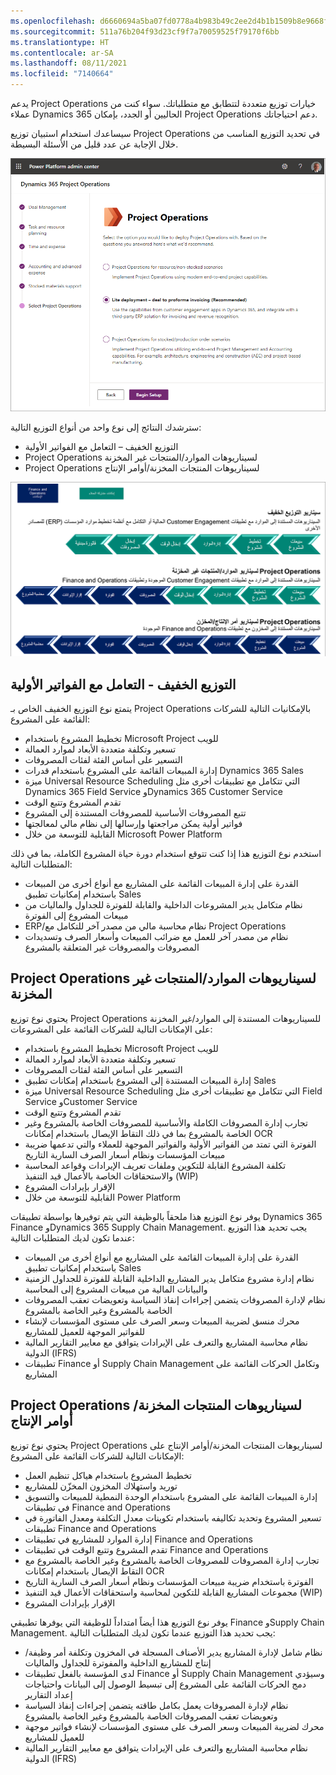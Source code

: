 ```yaml
---
ms.openlocfilehash: d6660694a5ba07fd0778a4b983b49c2ee2d4b1b1509b8e9668f8e31febe916b7
ms.sourcegitcommit: 511a76b204f93d23cf9f7a70059525f79170f6bb
ms.translationtype: HT
ms.contentlocale: ar-SA
ms.lasthandoff: 08/11/2021
ms.locfileid: "7140664"
---
```

يدعم Project Operations خيارات توزيع متعددة لتتطابق مع متطلباتك. سواء كنت من عملاء Dynamics 365 الحاليين أو الجدد، بإمكان Project Operations دعم احتياجاتك.

سيساعدك استخدام استبيان توزيع Project Operations في تحديد التوزيع المناسب من خلال الإجابة عن عدد قليل من الأسئلة البسيطة.

![ لقطة شاشة خاصة باستبيان Project Operations.](../media/project-operations-questionnaire-ss.png)

سترشدك النتائج إلى نوع واحد من أنواع التوزيع التالية:

- التوزيع الخفيف – التعامل مع الفواتير الأولية
- Project Operations لسيناريوهات الموارد/المنتجات غير المخزنة
- Project Operations لسيناريوهات المنتجات المخزنة/أوامر الإنتاج

![رسم تخطيطي يوضح أنواع توزيع Project Operations.](../media/deployment-types.png)

## <a name="lite-deployment---deal-to-proforma-invoicing"></a>التوزيع الخفيف - التعامل مع الفواتير الأولية
يتمتع نوع التوزيع الخفيف الخاص بـ Project Operations بالإمكانيات التالية للشركات القائمة على المشروع:

- تخطيط المشروع باستخدام Microsoft Project للويب
- تسعير وتكلفة متعددة الأبعاد لموارد العمالة
- التسعير على أساس الفئة لفئات المصروفات
- إدارة المبيعات القائمة على المشروع باستخدام قدرات Dynamics 365 Sales
- ميزة Universal Resource Scheduling التي تتكامل مع تطبيقات أخرى مثل Dynamics 365 Field Service وDynamics 365 Customer Service
- تقدم المشروع وتتبع الوقت
- تتبع المصروفات الأساسية للمصروفات المستندة إلى المشروع
- فواتير أولية يمكن مراجعتها وإرسالها إلى نظام مالي لمعالجتها
- القابلية للتوسعة من خلال Microsoft Power Platform

استخدم نوع التوزيع هذا إذا كنت تتوقع استخدام دورة حياة المشروع الكاملة، بما في ذلك المتطلبات التالية:

- القدرة على إدارة المبيعات القائمة على المشاريع مع أنواع أخرى من المبيعات باستخدام إمكانيات تطبيق Sales
- نظام متكامل يدير المشروعات الداخلية والقابلة للفوترة للجداول والماليات من مبيعات المشروع إلى الفوترة
- ERP/نظام محاسبة مالي من مصدر آخر للتكامل مع Project Operations
- نظام من مصدر آخر للعمل مع ضرائب المبيعات وأسعار الصرف وتسديدات المصروفات والمصروفات غير المتعلقة بالمشروع


## <a name="project-operations-for-resourcenon-stocked-scenarios"></a>Project Operations لسيناريوهات الموارد/المنتجات غير المخزنة
يحتوي نوع توزيع Project Operations للسيناريوهات المستندة إلى الموارد/غير المخزنة على الإمكانات التالية للشركات القائمة على المشروعات:

- تخطيط المشروع باستخدام Microsoft Project للويب
- تسعير وتكلفة متعددة الأبعاد لموارد العمالة
- التسعير على أساس الفئة لفئات المصروفات
- إدارة المبيعات المستندة إلى المشروع باستخدام إمكانات تطبيق Sales
- ميزة Universal Resource Scheduling التي تتكامل مع تطبيقات أخرى مثل Field Service وCustomer Service
- تقدم المشروع وتتبع الوقت
- تجارب إدارة المصروفات الكاملة والأساسية للمصروفات الخاصة بالمشروع وغير الخاصة بالمشروع بما في ذلك التقاط الإيصال باستخدام إمكانات OCR
- الفوترة التي تمتد من الفواتير الأولية والفواتير الموجهة للعملاء والتي تدعمها ضريبة مبيعات المؤسسات ونظام أسعار الصرف السارية التاريخ
- تكلفة المشروع القابلة للتكوين وملفات تعريف الإيرادات وقواعد المحاسبة والاستحقاقات الخاصة بالأعمال قيد التنفيذ (WIP)
- الإقرار بإيرادات المشروع
- القابلية للتوسعة من خلال Power Platform

يوفر نوع التوزيع هذا ملحقاً بالوظيفة التي يتم توفيرها بواسطة تطبيقات Dynamics 365 Finance وDynamics 365 Supply Chain Management. يجب تحديد هذا التوزيع عندما تكون لديك المتطلبات التالية:

- القدرة على إدارة المبيعات القائمة على المشاريع مع أنواع أخرى من المبيعات باستخدام إمكانيات تطبيق Sales
- نظام إدارة مشروع متكامل يدير المشاريع الداخلية القابلة للفوترة للجداول الزمنية والبيانات المالية من مبيعات المشروع إلى المحاسبة
- نظام لإدارة المصروفات يتضمن إجراءات إنفاذ السياسة وتعويضات تعقب المصروفات الخاصة بالمشروع وغير الخاصة بالمشروع
- محرك منسق لضريبة المبيعات وسعر الصرف على مستوى المؤسسات لإنشاء للفواتير الموجهة للعميل للمشاريع
- نظام محاسبة المشاريع والتعرف على الإيرادات يتوافق مع معايير التقارير المالية الدولية (IFRS)
- تطبيقات Finance أو Supply Chain Management وتكامل الحركات القائمة على المشاريع


## <a name="project-operations-for-stockedproduction-order-scenarios"></a>Project Operations لسيناريوهات المنتجات المخزنة/أوامر الإنتاج
يحتوي نوع توزيع Project Operations لسيناريوهات المنتجات المخزنة/أوامر الإنتاج‬ على الإمكانات التالية للشركات القائمة على المشروع:

- تخطيط المشروع باستخدام هياكل تنظيم العمل
- توريد واستهلاك المخزون المخزّن للمشاريع
- إدارة المبيعات القائمة على المشروع باستخدام الوحدة النمطية للمبيعات والتسويق في تطبيقات Finance and Operations
- تسعير المشروع وتحديد تكاليفه باستخدام تكوينات معدل التكلفة ومعدل الفاتورة في تطبيقات Finance and Operations
- إدارة الموارد للمشاريع في تطبيقات Finance and Operations
- تقدم المشروع وتتبع الوقت في تطبيقات Finance and Operations
- تجارب إدارة المصروفات للمصروفات الخاصة بالمشروع وغير الخاصة بالمشروع مع التقاط الإيصال باستخدام إمكانات OCR
- الفوترة باستخدام ضريبة مبيعات المؤسسات ونظام أسعار الصرف السارية التاريخ
- مجموعات المشاريع القابلة للتكوين لمحاسبة واستحقاقات الأعمال قيد التنفيذ (WIP)
- الإقرار بإيرادات المشروع

يوفر نوع التوزيع هذا أيضاً امتداداً للوظيفة التي يوفرها تطبيقي Finance وSupply Chain Management. يجب تحديد هذا التوزيع عندما تكون لديك المتطلبات التالية:

- نظام شامل لإدارة المشاريع يدير الأصناف المسجلة في المخزون وتكلفة أمر وظيفة/إنتاج للمشاريع الداخلية والمفوترة للجداول والماليات
- لدى المؤسسة بالفعل تطبيقات Finance أو Supply Chain Management وسيؤدي دمج الحركات القائمة على المشروع إلى تبسيط الوصول إلى البيانات واحتياجات إعداد التقارير
- نظام لإدارة المصروفات يعمل بكامل طاقته يتضمن إجراءات إنفاذ السياسة وتعويضات تعقب المصروفات الخاصة بالمشروع وغير الخاصة بالمشروع
- محرك لضريبة المبيعات وسعر الصرف على مستوى المؤسسات لإنشاء فواتير موجهة للعميل للمشاريع
- نظام محاسبة المشاريع والتعرف على الإيرادات يتوافق مع معايير التقارير المالية الدولية (IFRS)


